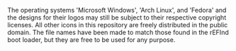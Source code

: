 The operating systems 'Microsoft Windows', 'Arch Linux', and 'Fedora' and the designs for their logos may still be subject to their respective copyright licenses.  All other icons in this repository are freely distributed in the public domain.  The file names have been made to match those found in the rEFInd boot loader, but they are free to be used for any purpose.
